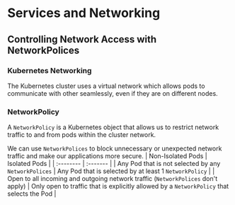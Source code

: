 # Services and Networking
## Controlling Network Access with NetworkPolices
### Kubernetes Networking
The Kubernetes cluster uses a virtual network which allows pods to communicate with other seamlessly, even if they are on different nodes.
### NetworkPolicy
A `NetworkPolicy` is a Kubernetes object that allows us to restrict network traffic to and from pods within the cluster network.

We can use `NetworkPolices` to block unnecessary or unexpected network traffic and make our applications more secure.
| Non-Isolated Pods | Isolated Pods | 
| :-------- | :------- | 
| Any Pod that is not selected by any `NetworkPolices` | Any Pod that is selected by at least 1 `NetworkPolicy` | 
| Open to all incoming and outgoing network traffic (`NetworkPolices` don't apply) | Only open to traffic that is explicitly allowed by a `NetworkPolicy` that selects the Pod | 
